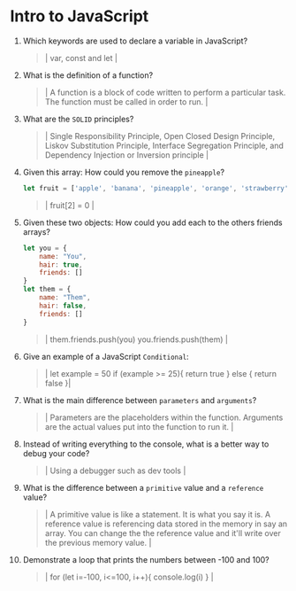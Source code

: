 # Intro to JavaScript
01. Which keywords are used to declare a variable in JavaScript?

    > | var, const and let |

02. What is the definition of a function?

    > | A function is a block of code written to perform a particular task. The function must be called in order to run. |

03. What are the `SOLID` principles?

    > | Single Responsibility Principle, Open Closed Design Principle, Liskov Substitution Principle, Interface Segregation Principle, and Dependency Injection or Inversion principle |

04. Given this array: How could you remove the `pineapple`?

    ```js
    let fruit = ['apple', 'banana', 'pineapple', 'orange', 'strawberry']
    ```

    > | fruit[2] = 0 |

05. Given these two objects: How could you add each to the others friends arrays?

    ```js
    let you = {
        name: "You",
        hair: true,
        friends: []
    }
    let them = {
        name: "Them",
        hair: false,
        friends: []
    }
    ```

    > | them.friends.push(you)
        you.friends.push(them) |

06. Give an example of a JavaScript `Conditional`:

    > | let example = 50
            if (example >= 25){
                return true
            } else {
                return false
                }|

07. What is the main difference between `parameters` and `arguments`?

    > | Parameters are the placeholders within the function. Arguments are the actual values put into the function to run it. |

08. Instead of writing everything to the console, what is a better way to debug your code?

    > | Using a debugger such as dev tools |

09. What is the difference between a `primitive` value and a `reference` value?

    > | A primitive value is like a statement. It is what you say it is. A reference value is referencing data stored in the memory in say an array. You can change the the reference value and it'll write over the previous memory value. |

10. Demonstrate a loop that prints the numbers between -100 and 100?

    > | for (let i=-100, i<=100, i++){
        console.log(i)
    } |
